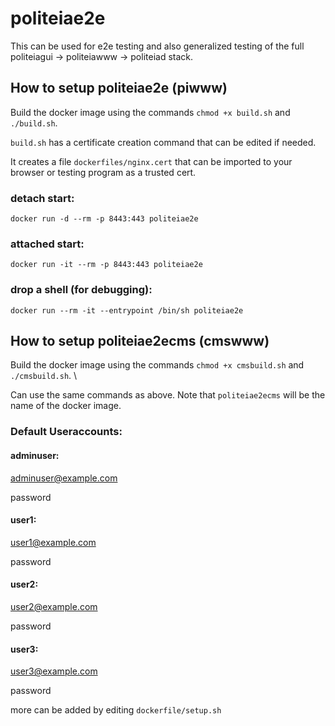 # politeiae2e

This can be used for e2e testing and also generalized testing of the full politeiagui -> politeiawww -> politeiad stack.

## How to setup politeiae2e (piwww)


Build the docker image using the commands `chmod +x build.sh` and `./build.sh`.

`build.sh` has a certificate creation command that can be edited if needed.

It creates a file `dockerfiles/nginx.cert` that can be imported to your browser or testing program as a trusted cert.

### detach start:

`docker run -d --rm -p 8443:443 politeiae2e`

### attached start:

`docker run -it --rm -p 8443:443 politeiae2e`

### drop a shell (for debugging):

`docker run --rm -it --entrypoint /bin/sh politeiae2e`


## How to setup politeiae2ecms (cmswww)

Build the docker image using the commands `chmod +x cmsbuild.sh` and `./cmsbuild.sh`. \

Can use the same commands as above. Note that `politeiae2ecms` will be the name of the docker image.

### Default Useraccounts:

#### **adminuser:**
adminuser@example.com

password

#### **user1:**
user1@example.com

password

#### **user2:**
user2@example.com

password

#### **user3:**
user3@example.com

password

more can be added by editing `dockerfile/setup.sh`